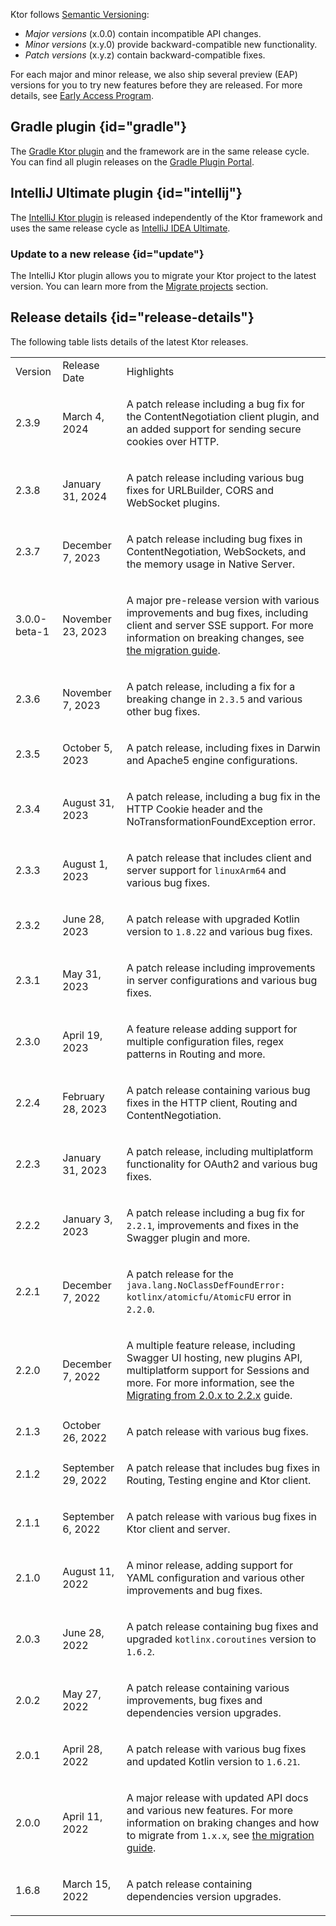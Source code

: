 [//]: # (title: Ktor releases)

<show-structure for="chapter" depth="2"/>

Ktor follows [Semantic Versioning](https://semver.org/):

- _Major versions_ (x.0.0) contain incompatible API changes.
- _Minor versions_ (x.y.0) provide backward-compatible new functionality.
- _Patch versions_ (x.y.z) contain backward-compatible fixes.

For each major and minor release, we also ship several preview (EAP) versions for you to try new features before they
are released. For more details, see [Early Access Program](https://ktor.io/eap/).

## Gradle plugin {id="gradle"}

The [Gradle Ktor plugin](https://github.com/ktorio/ktor-build-plugins) and the framework are in the same release cycle.
You can find all plugin releases on the [Gradle Plugin Portal](https://plugins.gradle.org/plugin/io.ktor.plugin).

## IntelliJ Ultimate plugin {id="intellij"}

The [IntelliJ Ktor plugin](https://www.jetbrains.com/help/idea/ktor.html) is released independently of the Ktor
framework and
uses the same release cycle as [IntelliJ IDEA Ultimate](https://www.jetbrains.com/idea/download/other.html).

### Update to a new release {id="update"}

The IntelliJ Ktor plugin allows you to migrate your Ktor project to the latest version.
You can learn more from the [Migrate projects](https://www.jetbrains.com/help/idea/ktor.html#migrate) section.

## Release details {id="release-details"}

The following table lists details of the latest Ktor releases.

<table>
<tr><td>Version</td><td>Release Date</td><td>Highlights</td></tr>
<tr><td>2.3.9</td><td>March 4, 2024</td><td><p>
A patch release including a bug fix for the ContentNegotiation client plugin, and an added support for sending secure cookies over HTTP.
</p>
<var name="version" value="2.3.9"/>
<include from="lib.topic" element-id="release_details_link"/>
</td></tr>
<tr><td>2.3.8</td><td>January 31, 2024</td><td><p>
A patch release including various bug fixes for URLBuilder, CORS and WebSocket plugins.
</p>
<var name="version" value="2.3.8"/>
<include from="lib.topic" element-id="release_details_link"/>
</td></tr>
<tr><td>2.3.7</td><td>December 7, 2023</td><td>
<p>
A patch release including bug fixes in ContentNegotiation, WebSockets, and the memory usage in Native Server.
</p>
<var name="version" value="2.3.7"/>
<include from="lib.topic" element-id="release_details_link"/>
</td></tr>
<tr><td>3.0.0-beta-1</td><td>November 23, 2023</td><td>
<p>
A major pre-release version with various improvements and bug fixes, including client and server SSE support.
For more information on breaking changes, see <a href="https://ktor.io/docs/3.0.0-beta-1/migrating-3.html">the migration guide</a>.
</p>
<var name="version" value="3.0.0-beta-1"/>
<include from="lib.topic" element-id="release_details_link"/>
</td></tr>
<tr><td>2.3.6</td><td>November 7, 2023</td><td>
<p>
A patch release, including a fix for a breaking change in <code>2.3.5</code> and various other bug fixes.
</p>
<var name="version" value="2.3.6"/>
<include from="lib.topic" element-id="release_details_link"/>
</td></tr>
<tr><td>2.3.5</td><td>October 5, 2023</td><td>
<p>
A patch release, including fixes in Darwin and Apache5 engine configurations.
</p>
<var name="version" value="2.3.5"/>
<include from="lib.topic" element-id="release_details_link"/>
</td></tr>
<tr><td>2.3.4</td><td>August 31, 2023</td><td>
<p>
A patch release, including a bug fix in the HTTP Cookie header and the NoTransformationFoundException error.
</p>
<var name="version" value="2.3.4"/>
<include from="lib.topic" element-id="release_details_link"/>
</td></tr>
<tr><td>2.3.3</td><td>August 1, 2023</td><td>
<p>
A patch release that includes client and server support for <code>linuxArm64</code> and various bug fixes.
</p>
<var name="version" value="2.3.3"/>
<include from="lib.topic" element-id="release_details_link"/>
</td></tr>
<tr><td>2.3.2</td><td>June 28, 2023</td><td>
<p>
A patch release with upgraded Kotlin version to <code>1.8.22</code> and various bug fixes.
</p>
<var name="version" value="2.3.2"/>
<include from="lib.topic" element-id="release_details_link"/>
</td></tr>
<tr><td>2.3.1</td><td>May 31, 2023</td><td>
<p>
A patch release including improvements in server configurations and various bug fixes.
</p>
<var name="version" value="2.3.1"/>
<include from="lib.topic" element-id="release_details_link"/>
</td></tr>
<tr><td>2.3.0</td><td>April 19, 2023</td><td>
<p>
A feature release adding support for multiple configuration files, regex patterns in Routing and more.
</p>
<var name="version" value="2.3.0"/>
<include from="lib.topic" element-id="release_details_link"/>
</td></tr>
<tr><td>2.2.4</td><td>February 28, 2023</td><td>
<p>
A patch release containing various bug fixes in the HTTP client, Routing and ContentNegotiation.
</p>
<var name="version" value="2.2.4"/>
<include from="lib.topic" element-id="release_details_link"/>
</td></tr>
<tr><td>2.2.3</td><td>January 31, 2023</td><td>
<p>
A patch release, including multiplatform functionality for OAuth2 and various bug fixes.
</p>
<var name="version" value="2.2.3"/>
<include from="lib.topic" element-id="release_details_link"/>
</td></tr>
<tr><td>2.2.2</td><td>January 3, 2023</td><td>
<p>
A patch release including a bug fix for <code>2.2.1</code>, improvements and fixes in the Swagger plugin and more.
</p>
<var name="version" value="2.2.2"/>
<include from="lib.topic" element-id="release_details_link"/>
</td></tr>
<tr><td>2.2.1</td><td>December 7, 2022</td><td>
<p>
A patch release for the <code>java.lang.NoClassDefFoundError: kotlinx/atomicfu/AtomicFU</code> error in <code>2.2.0</code>.
</p>
<var name="version" value="2.2.1"/>
<include from="lib.topic" element-id="release_details_link"/>
</td></tr>
<tr><td>2.2.0</td><td>December 7, 2022</td><td>
<p>
A multiple feature release, including Swagger UI hosting, new plugins API, multiplatform support for Sessions and more.
For more information, see the <a href="migration-to-22x.md">Migrating from 2.0.x to 2.2.x</a> guide.
</p>
<var name="version" value="2.2.0"/>
<include from="lib.topic" element-id="release_details_link"/>
</td></tr>
<tr><td>2.1.3</td><td>October 26, 2022</td><td>
<p>
A patch release with various bug fixes.
</p>
<var name="version" value="2.1.3"/>
<include from="lib.topic" element-id="release_details_link"/>
</td></tr>
<tr><td>2.1.2</td><td>September 29, 2022</td><td>
<p>
A patch release that includes bug fixes in Routing, Testing engine and Ktor client.
</p>
<var name="version" value="2.1.3"/>
<include from="lib.topic" element-id="release_details_link"/>
</td></tr>
<tr><td>2.1.1</td><td>September 6, 2022</td><td>
<p>
A patch release with various bug fixes in Ktor client and server.
</p>
<var name="version" value="2.1.1"/>
<include from="lib.topic" element-id="release_details_link"/>
</td></tr>
<tr><td>2.1.0</td><td>August 11, 2022</td><td>
<p>
A minor release, adding support for YAML configuration and various other improvements and bug fixes.
</p>
<var name="version" value="2.1.0"/>
<include from="lib.topic" element-id="release_details_link"/>
</td></tr>
<tr><td>2.0.3</td><td>June 28, 2022</td><td>
<p>
A patch release containing bug fixes and upgraded <code>kotlinx.coroutines</code> version to <code>1.6.2</code>.
</p>
<var name="version" value="2.0.3"/>
<include from="lib.topic" element-id="release_details_link"/>
</td></tr>
<tr><td>2.0.2</td><td>May 27, 2022</td><td>
<p>
A patch release containing various improvements, bug fixes and dependencies version upgrades.
</p>
<var name="version" value="2.0.2"/>
<include from="lib.topic" element-id="release_details_link"/>
</td></tr>
<tr><td>2.0.1</td><td>April 28, 2022</td><td>
<p>
A patch release with various bug fixes and updated Kotlin version to <code>1.6.21</code>.
</p>
<var name="version" value="2.0.1"/>
<include from="lib.topic" element-id="release_details_link"/>
</td></tr>
<tr><td>2.0.0</td><td>April 11, 2022</td><td>
<p>
A major release with updated API docs and various new features. For more information on braking changes and how to
migrate from <code>1.x.x</code>, see <a href="migration-to-20x.md">the migration guide</a>.
</p>
<var name="version" value="2.0.0"/>
<include from="lib.topic" element-id="release_details_link"/>
</td></tr>
<tr><td>1.6.8</td><td>March 15, 2022</td><td>
<p>
A patch release containing dependencies version upgrades.
</p>
<var name="version" value="1.6.8"/>
<include from="lib.topic" element-id="release_details_link"/>
</td></tr>
</table>


